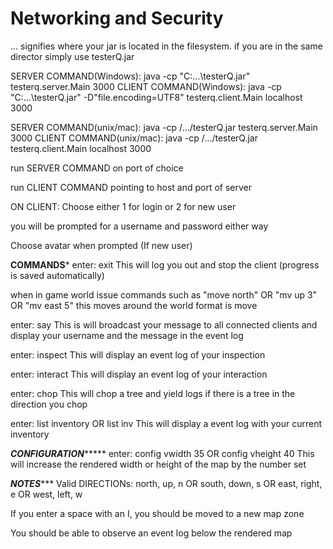 # Networking and Security

... signifies where your jar is located in the filesystem. if you are in the same director simply use testerQ.jar

SERVER COMMAND(Windows): java -cp "C:\...\testerQ.jar" testerq.server.Main 3000
CLIENT COMMAND(Windows): java -cp "C:\...\testerQ.jar" -D"file.encoding=UTF8" testerq.client.Main localhost 3000

SERVER COMMAND(unix/mac): java -cp /.../testerQ.jar testerq.server.Main 3000
CLIENT COMMAND(unix/mac): java -cp /.../testerQ.jar testerq.client.Main localhost 3000

run SERVER COMMAND on port of choice

run CLIENT COMMAND pointing to host and port of server

ON CLIENT:
Choose either 1 for login or 2 for new user

you will be prompted for a username and password either way

Choose avatar when prompted (If new user)


******COMMANDS*******
enter: exit
This will log you out and stop the client (progress is saved automatically)

when in game world issue commands such as "move north" OR "mv up 3" OR "mv east 5" this moves around the world
format is move <DIRECTION>

enter: say <What you want to say>
This is will broadcast your message to all connected clients and display your username and the message in the event log

enter: inspect <DIRECTION>
This will display an event log of your inspection

enter: interact <DIRECTION>
This will display an event log of your interaction

enter: chop <DIRECTION>
This will chop a tree and yield logs if there is a tree in the direction you chop

enter: list inventory OR list inv
This will display a event log with your current inventory

*******CONFIGURATION************
enter: config vwidth 35 OR config vheight 40
This will increase the rendered width or height of the map by the number set

*****NOTES********
Valid DIRECTIONs: north, up, n OR south, down, s OR east, right, e OR west, left, w

If you enter a space with an I, you should be moved to a new map zone

You should be able to observe an event log below the rendered map